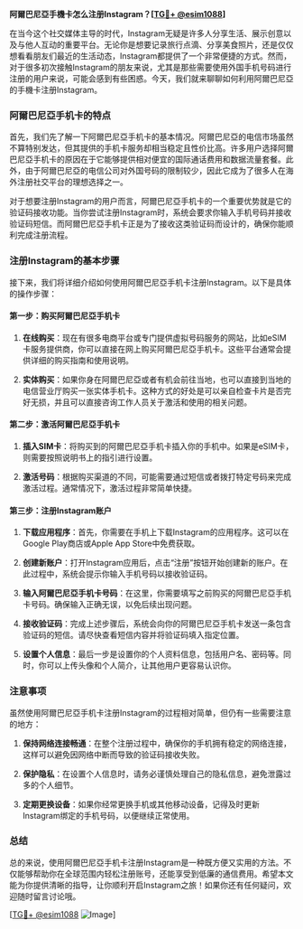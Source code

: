 **阿爾巴尼亞手機卡怎么注册Instagram？[[TG💪+ @esim1088](https://t.me/s/esim1088)]**

在当今这个社交媒体主导的时代，Instagram无疑是许多人分享生活、展示创意以及与他人互动的重要平台。无论你是想要记录旅行点滴、分享美食照片，还是仅仅想看看朋友们最近的生活动态，Instagram都提供了一个非常便捷的方式。然而，对于很多初次接触Instagram的朋友来说，尤其是那些需要使用外国手机号码进行注册的用户来说，可能会感到有些困惑。今天，我们就来聊聊如何利用阿爾巴尼亞的手機卡注册Instagram。

### 阿爾巴尼亞手机卡的特点

首先，我们先了解一下阿爾巴尼亞手机卡的基本情况。阿爾巴尼亞的电信市场虽然不算特别发达，但其提供的手机卡服务却相当稳定且性价比高。许多用户选择阿爾巴尼亞手机卡的原因在于它能够提供相对便宜的国际通话费用和数据流量套餐。此外，由于阿爾巴尼亞的电信公司对外国号码的限制较少，因此它成为了很多人在海外注册社交平台的理想选择之一。

对于想要注册Instagram的用户而言，阿爾巴尼亞手机卡的一个重要优势就是它的验证码接收功能。当你尝试注册Instagram时，系统会要求你输入手机号码并接收验证码短信。而阿爾巴尼亞手机卡正是为了接收这类验证码而设计的，确保你能顺利完成注册流程。

### 注册Instagram的基本步骤

接下来，我们将详细介绍如何使用阿爾巴尼亞手机卡注册Instagram。以下是具体的操作步骤：

#### 第一步：购买阿爾巴尼亞手机卡

1. **在线购买**：现在有很多电商平台或专门提供虚拟号码服务的网站，比如eSIM卡服务提供商，你可以直接在网上购买阿爾巴尼亞手机卡。这些平台通常会提供详细的购买指南和使用说明。
   
2. **实体购买**：如果你身在阿爾巴尼亞或者有机会前往当地，也可以直接到当地的电信营业厅购买一张实体手机卡。这种方式的好处是可以亲自检查卡片是否完好无损，并且可以直接咨询工作人员关于激活和使用的相关问题。

#### 第二步：激活阿爾巴尼亞手机卡

1. **插入SIM卡**：将购买到的阿爾巴尼亞手机卡插入你的手机中。如果是eSIM卡，则需要按照说明书上的指引进行设置。

2. **激活号码**：根据购买渠道的不同，可能需要通过短信或者拨打特定号码来完成激活过程。通常情况下，激活过程非常简单快捷。

#### 第三步：注册Instagram账户

1. **下载应用程序**：首先，你需要在手机上下载Instagram的应用程序。这可以在Google Play商店或Apple App Store中免费获取。

2. **创建新账户**：打开Instagram应用后，点击“注册”按钮开始创建新的账户。在此过程中，系统会提示你输入手机号码以接收验证码。

3. **输入阿爾巴尼亞手机卡号码**：在这里，你需要填写之前购买的阿爾巴尼亞手机卡号码。确保输入正确无误，以免后续出现问题。

4. **接收验证码**：完成上述步骤后，系统会向你的阿爾巴尼亞手机卡发送一条包含验证码的短信。请尽快查看短信内容并将验证码填入指定位置。

5. **设置个人信息**：最后一步是设置你的个人资料信息，包括用户名、密码等。同时，你可以上传头像和个人简介，让其他用户更容易认识你。

### 注意事项

虽然使用阿爾巴尼亞手机卡注册Instagram的过程相对简单，但仍有一些需要注意的地方：

1. **保持网络连接畅通**：在整个注册过程中，确保你的手机拥有稳定的网络连接，这样可以避免因网络中断而导致的验证码接收失败。

2. **保护隐私**：在设置个人信息时，请务必谨慎处理自己的隐私信息，避免泄露过多的个人细节。

3. **定期更换设备**：如果你经常更换手机或其他移动设备，记得及时更新Instagram绑定的手机号码，以便继续正常使用。

### 总结

总的来说，使用阿爾巴尼亞手机卡注册Instagram是一种既方便又实用的方法。不仅能够帮助你在全球范围内轻松注册账号，还能享受到低廉的通信费用。希望本文能为你提供清晰的指导，让你顺利开启Instagram之旅！如果你还有任何疑问，欢迎随时留言讨论哦。

[[TG💪+ @esim1088](https://t.me/s/esim1088) ![Image](https://i.postimg.cc/4NQfJmqS/Snipaste-2025-05-13-00-14-12.png)]